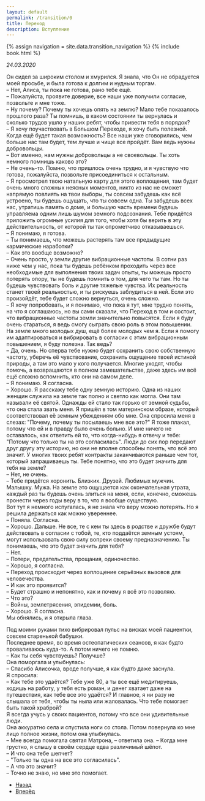 ```yaml
---
layout: default
permalink: /transition/0
title: Переход
description: Вступление
---
```

{% assign navigation = site.data.transition_navigation %}
{% include book.html %}

*24.03.2020*

Он сидел за широким столом и хмурился. Я знала, что Он не обрадуется моей просьбе, и была готова к долгим и нудным торгам.  
– Нет, Алиса, ты пока не готова, рано тебе ещё.  
– Пожалуйста, проявите доверие, все наши уже получили согласие, позвольте и мне тоже.  
– Ну почему? Почему ты хочешь опять на землю? Мало тебе показалось прошлого раза? Ты помнишь, в каком состоянии ты вернулась и сколько трудов ушло у наших ребят, чтобы привести тебя в порядок?  
– Я хочу поучаствовать в Большом Переходе, я хочу быть полезной. Когда ещё будет такая возможность? Все наши уже сговорились, чем больше нас там будет, тем лучше и чище все пройдёт. Вам ведь нужны добровольцы.  
– Вот именно, нам нужны добровольцы а не своевольцы. Ты хоть немного помнишь каково это?  
– Не очень-то. Помню, что пришлось очень трудно, и я чувствую что готова, пожалуйста, позвольте присоединиться к остальным.  
– Я просмотрел твою натальную карту для этого воплощения, там будет очень много сложных неясных моментов, никто из нас не сможет напрямую повлиять на твои выборы, ты совсем забудешь как всё устроено, ты будешь ощущать, что ты совсем одна. Ты забудешь всех нас, утратишь память о доме, и большую часть времени будешь управляема одним лишь шумом земного подсознания. Тебе придётся приложить огромные усилия для того, чтобы хотя бы верить в эту действительность, от которой ты так опрометчиво отказываешься.  
– Я понимаю, я готова.  
– Ты понимаешь, что можешь растерять там все предыдущие кармические наработки?  
– Как это вообще возможно?  
– Очень просто, у земли другие вибрационные частоты. В сотни раз ниже чем у нас, пока ты будешь ребёнком проходить через все необходимые для выполнения твоих задач опыты, ты можешь просто потерять опору, ты не будешь помнить о том, для чего ты там. Но ты будешь чувствовать боль и другие тяжелые чувства. Их реальность станет твоей реальностью, и ты рискуешь заблудиться в ней. Если это произойдёт, тебе будет сложно вернуться, очень сложно.  
– Я хочу попробовать, и я понимаю, что пока я тут, мне трудно понять, на что я соглашаюсь, но вы сами сказали, что Переход в том и состоит, что вибрационные частоты земли значительно повысятся. Если я буду очень стараться, я ведь смогу сыграть свою роль в этом повышении. На земле много молодых душ, ещё более молодых чем я. Если я помогу им адаптироваться и вибрировать в согласии с этим вибрационным повышением, я буду полезна. Так ведь?  
– Да, очень. Но сперва тебе нужно будет сохранить свою собственную частоту, уберечь её чувствование, сохранить ощущение твоей истиной природы, а там это мало у кого получается. Многие уходят, чтобы помочь, а возвращаются в полном замешательстве, даже здесь им всё ещё сложно вспомнить, кто они на самом деле.  
– Я понимаю. Я согласна.  
– Хорошо. Я расскажу тебе одну земную историю. Одна из наших женщин служила на земле так полно и светло как могла. Они там называли её святой. Однажды ей стало так горько от земной судьбы, что она стала звать меня. Я пришёл в том материнском образе, который соответствовал её земным убеждениям обо мне. Она спросила меня в слезах: "Почему, почему ты посылаешь мне все это?" Я тоже плакал, потому что ей и в правду было очень больно. И мне ничего не оставалось, как ответить ей то, что когда-нибудь я отвечу и тебе: "Потому что только ты на это согласилась". Люди до сих пор передают друг другу эту историю, но они не вполне способны понять, что всё это значит. У многих твоих ребят контракты заканчиваются раньше чем тот, который запрашиваешь ты. Тебе понятно, что это будет значить для тебя на земле?  
– Нет, не очень.  
– Тебе придётся хоронить. Близких. Друзей. Любимых мужчин. Малышку. Мужа. На земле это ощущается как окончательная утрата, каждый раз ты будешь очень злиться на меня, если, конечно, сможешь пронести через годы веру в то, что я вообще существую.  
Вот тут я немного испугалась, я не знала что веру можно потерять. Но я решила держаться как можно увереннее.  
– Поняла. Согласна.  
– Хорошо. Дальше. Не все, те с кем ты здесь в родстве и дружбе будут действовать в согласии с тобой, те, кто поддаётся земным устоям, могут использовать свою силу вопреки своему предназначению. Ты понимаешь, что это будет значить для тебя?  
– Нет.  
– Потери, предательства, прощания, одиночество.  
– Хорошо, я согласна.  
– Переход происходит через воплощение серьёзных вызовов для человечества.  
– И как это проявится?  
– Будет страшно и непонятно, как и почему я всё это позволяю.  
– Что это?  
– Войны, землетрясения, эпидемии, боль.  
– Хорошо. Я согласна.  
Мы обнялись, и я открыла глаза.

Под моими руками тихо вибрировал пульс на висках моей пациентки, совсем старенькой бабушки.  
Последнее время, во время остеопатических сеансов, я как будто проваливаюсь куда-то. А потом ничего не помню.  
– Как ты себя чувствуешь? Получше?  
Она поморгала и улыбнулась:  
– Спасибо Алисочка, вроде получше, я как будто даже заснула.  
Я спросила:  
– Как тебе это удаётся? Тебе уже 80, а ты все ещё медитируешь, ходишь на работу, у тебя есть роман, и денег хватает даже на путешествия, как тебе все это удаётся? И главное, я ни разу не слышала от тебя, чтобы ты ныла или жаловалась. Что тебе помогает быть такой храброй?  
Я всегда учусь у своих пациентов, потому что все они удивительные люди.  
Она аккуратно села и спустила ноги со стола. Потом повернула ко мне лицо полное жизни, потом она улыбнулась.  
– Мне всегда помогала святая Матрона, – ответила она. – Когда мне грустно, я слышу в своём сердце едва различимый шёпот.  
– И что она тебе шепчет?  
– "Только ты одна на все это согласилась".  
– А что это значит?  
– Точно не знаю, но мне это помогает.

<nav aria-label="pagination">
  <ul class="pagination justify-content-center">
    <li class="page-item disabled">
      <a class="page-link" href="#" tabindex="-1" aria-disabled="true"><i class="bi bi-arrow-left"></i> Назад</a>
    </li>
    <li class="page-item">
      <a class="page-link" href="/transition/1">Вперёд <i class="bi bi-arrow-right"></i></a>
    </li>
  </ul>
</nav>